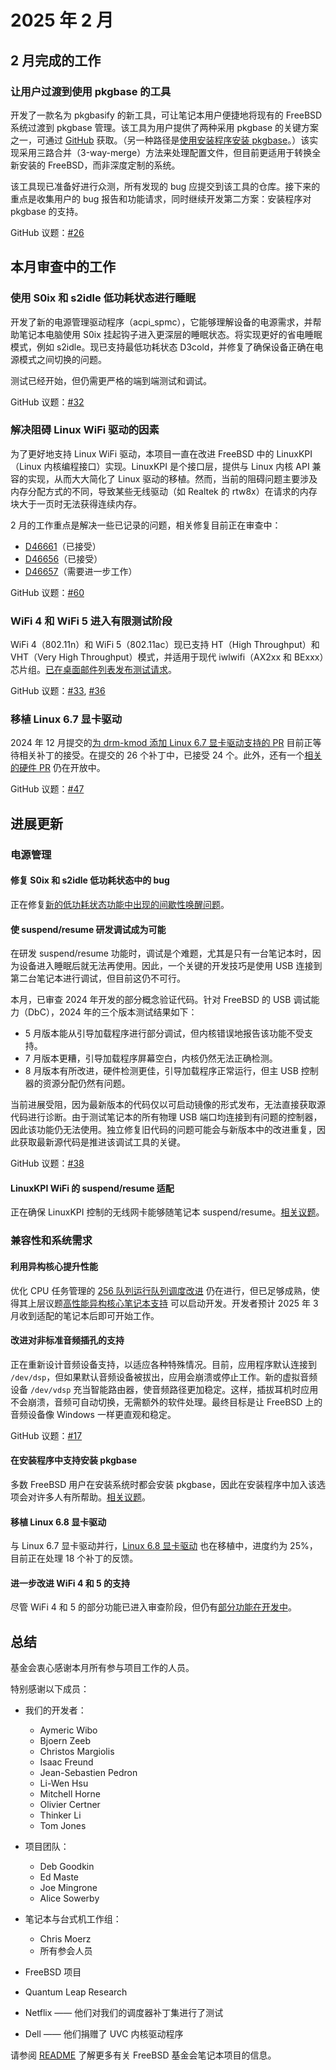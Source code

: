 # 2025 年 2 月

## 2 月完成的工作

### 让用户过渡到使用 pkgbase 的工具

开发了一款名为 pkgbasify 的新工具，可让笔记本用户便捷地将现有的 FreeBSD 系统过渡到 pkgbase 管理。该工具为用户提供了两种采用 pkgbase 的关键方案之一，可通过 [GitHub](https://github.com/ifreund/pkgbasify) 获取。（另一种路径是[使用安装程序安装 pkgbase](https://github.com/FreeBSDFoundation/proj-laptop/issues/37)。）该实现采用三路合并（3-way-merge）方法来处理配置文件，但目前更适用于转换全新安装的 FreeBSD，而非深度定制的系统。

该工具现已准备好进行众测，所有发现的 bug 应提交到该工具的仓库。接下来的重点是收集用户的 bug 报告和功能请求，同时继续开发第二方案：安装程序对 pkgbase 的支持。

GitHub 议题：[#26](https://github.com/FreeBSDFoundation/proj-laptop/issues/26)

## 本月审查中的工作

### 使用 S0ix 和 s2idle 低功耗状态进行睡眠

开发了新的电源管理驱动程序（acpi_spmc），它能够理解设备的电源需求，并帮助笔记本电脑使用 S0ix 挂起钩子进入更深层的睡眠状态。将实现更好的省电睡眠模式，例如 s2idle。现已支持最低功耗状态 D3cold，并修复了确保设备正确在电源模式之间切换的问题。

测试已经开始，但仍需更严格的端到端测试和调试。

GitHub 议题：[#32](https://github.com/FreeBSDFoundation/proj-laptop/issues/32)

### 解决阻碍 Linux WiFi 驱动的因素

为了更好地支持 Linux WiFi 驱动，本项目一直在改进 FreeBSD 中的 LinuxKPI（Linux 内核编程接口）实现。LinuxKPI 是个接口层，提供与 Linux 内核 API 兼容的实现，从而大大简化了 Linux 驱动的移植。然而，当前的阻碍问题主要涉及内存分配方式的不同，导致某些无线驱动（如 Realtek 的 rtw8x）在请求的内存块大于一页时无法获得连续内存。

2 月的工作重点是解决一些已记录的问题，相关修复目前正在审查中：

- [D46661](https://reviews.freebsd.org/D46661)（已接受）
- [D46656](https://reviews.freebsd.org/D46656)（已接受）
- [D46657](https://reviews.freebsd.org/D46657)（需要进一步工作）

GitHub 议题：[#60](https://github.com/FreeBSDFoundation/proj-laptop/issues/60)

### WiFi 4 和 WiFi 5 进入有限测试阶段

WiFi 4（802.11n）和 WiFi 5（802.11ac）现已支持 HT（High Throughput）和 VHT（Very High Throughput）模式，并适用于现代 iwlwifi（AX2xx 和 BExxx）芯片组。[已在桌面邮件列表发布测试请求](https://lists.freebsd.org/archives/freebsd-wireless/2025-February/002964.html)。

GitHub 议题：[#33](https://github.com/FreeBSDFoundation/proj-laptop/issues/33), [#36](https://github.com/FreeBSDFoundation/proj-laptop/issues/36)

### 移植 Linux 6.7 显卡驱动

2024 年 12 月提交的[为 drm-kmod 添加 Linux 6.7 显卡驱动支持的 PR](https://github.com/freebsd/drm-kmod/pull/332) 目前正等待相关补丁的接受。在提交的 26 个补丁中，已接受 24 个。此外，还有一个[相关的硬件 PR](https://github.com/freebsd/drm-kmod-firmware/pull/36) 仍在开放中。

GitHub 议题：[#47](https://github.com/FreeBSDFoundation/proj-laptop/issues/47)

## 进展更新

### 电源管理

#### 修复 S0ix 和 s2idle 低功耗状态中的 bug

正在修复[新的低功耗状态功能中出现的间歇性唤醒问题](https://github.com/FreeBSDFoundation/proj-laptop/issues/55)。

#### 使 suspend/resume 研发调试成为可能

在研发 suspend/resume 功能时，调试是个难题，尤其是只有一台笔记本时，因为设备进入睡眠后就无法再使用。因此，一个关键的开发技巧是使用 USB 连接到第二台笔记本进行调试，但目前这仍不可行。

本月，已审查 2024 年开发的部分概念验证代码。针对 FreeBSD 的 USB 调试能力（DbC），2024 年的三个版本测试结果如下：

- 5 月版本能从引导加载程序进行部分调试，但内核错误地报告该功能不受支持。
- 7 月版本更糟，引导加载程序屏幕空白，内核仍然无法正确检测。
- 8 月版本有所改进，硬件检测更佳，引导加载程序正常运行，但主 USB 控制器的资源分配仍然有问题。

当前进展受阻，因为最新版本的代码仅以可启动镜像的形式发布，无法直接获取源代码进行诊断。由于测试笔记本的所有物理 USB 端口均连接到有问题的控制器，因此该功能仍无法使用。独立修复旧代码的问题可能会与新版本中的改进重复，因此获取最新源代码是推进该调试工具的关键。

GitHub 议题：[#38](https://github.com/FreeBSDFoundation/proj-laptop/issues/38)

#### LinuxKPI WiFi 的 suspend/resume 适配

正在确保 LinuxKPI 控制的无线网卡能够随笔记本 suspend/resume。[相关议题](https://github.com/FreeBSDFoundation/proj-laptop/issues/58)。

### 兼容性和系统需求

#### 利用异构核心提升性能

优化 CPU 任务管理的 [256 队列运行队列调度改进](https://github.com/FreeBSDFoundation/proj-laptop/issues/54) 仍在进行，但已足够成熟，使得其上层议题[高性能异构核心笔记本支持](https://github.com/FreeBSDFoundation/proj-laptop/issues/22) 可以启动开发。开发者预计 2025 年 3 月收到适配的笔记本后即可开始工作。

#### 改进对非标准音频插孔的支持

正在重新设计音频设备支持，以适应各种特殊情况。目前，应用程序默认连接到 `/dev/dsp`，但如果默认音频设备被拔出，应用会崩溃或停止工作。新的虚拟音频设备 `/dev/vdsp` 充当智能路由器，使音频路径更加稳定。这样，插拔耳机时应用不会崩溃，音频可自动切换，无需额外的软件处理。最终目标是让 FreeBSD 上的音频设备像 Windows 一样更直观和稳定。

GitHub 议题：[#17](https://github.com/FreeBSDFoundation/proj-laptop/issues/17)

#### 在安装程序中支持安装 pkgbase

多数 FreeBSD 用户在安装系统时都会安装 pkgbase，因此在安装程序中加入该选项会对许多人有所帮助。[相关议题](https://github.com/FreeBSDFoundation/proj-laptop/issues/37)。

#### 移植 Linux 6.8 显卡驱动

与 Linux 6.7 显卡驱动并行，[Linux 6.8 显卡驱动](https://github.com/FreeBSDFoundation/proj-laptop/issues/49) 也在移植中，进度约为 25%，目前正在处理 18 个补丁的反馈。

#### 进一步改进 WiFi 4 和 5 的支持

尽管 WiFi 4 和 5 的部分功能已进入审查阶段，但仍有[部分功能在开发中](https://github.com/FreeBSDFoundation/proj-laptop/issues/57)。

## 总结

基金会衷心感谢本月所有参与项目工作的人员。

特别感谢以下成员：

- 我们的开发者：
  - Aymeric Wibo  
  - Bjoern Zeeb  
  - Christos Margiolis  
  - Isaac Freund  
  - Jean-Sebastien Pedron  
  - Li-Wen Hsu  
  - Mitchell Horne  
  - Olivier Certner  
  - Thinker Li  
  - Tom Jones  

- 项目团队：
  - Deb Goodkin  
  - Ed Maste  
  - Joe Mingrone  
  - Alice Sowerby  

- 笔记本与台式机工作组：
  - Chris Moerz  
  - 所有参会人员  

- FreeBSD 项目  
- Quantum Leap Research  
- Netflix —— 他们对我们的调度器补丁集进行了测试  
- Dell —— 他们捐赠了 UVC 内核驱动程序  

请参阅 [README](../README.md) 了解更多有关 FreeBSD 基金会笔记本项目的信息。
